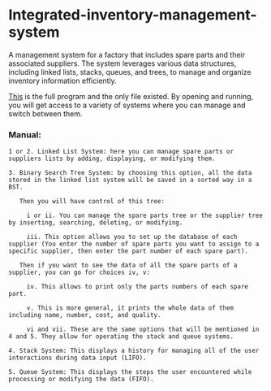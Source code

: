 # Integrated-inventory-management-system
A management system for a factory that includes spare parts and their associated suppliers. The system leverages various data structures, including linked lists, stacks, queues, and trees, to manage and organize inventory information efficiently.

[This](https://github.com/nada-gz/Integrated-inventory-management-system/blob/main/Management_System.cpp)
is the full program and the only file existed. By opening and running, you will get access to a variety of systems where you can manage and switch between them.

### Manual:

    1 or 2. Linked List System: here you can manage spare parts or suppliers lists by adding, displaying, or modifying them.

    3. Binary Search Tree System: by choosing this option, all the data stored in the linked list system will be saved in a sorted way in a BST.

       Then you will have control of this tree:

         i or ii. You can manage the spare parts tree or the supplier tree by inserting, searching, deleting, or modifying.

         iii. This option allows you to set up the database of each supplier (You enter the number of spare parts you want to assign to a specific supplier, then enter the part number of each spare part).

       Then if you want to see the data of all the spare parts of a supplier, you can go for choices iv, v:

         iv. This allows to print only the parts numbers of each spare part.

         v. This is more general, it prints the whole data of them including name, number, cost, and quality.

         vi and vii. These are the same options that will be mentioned in 4 and 5. They allow for operating the stack and queue systems.

    4. Stack System: This displays a history for managing all of the user interactions during data input (LIFO). 

    5. Queue System: This displays the steps the user encountered while processing or modifying the data (FIFO).
